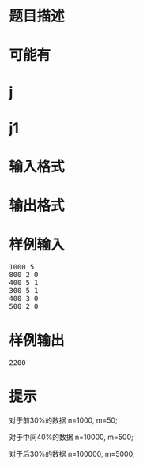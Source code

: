 

# 题目描述



# 可能有



# j



# j1



# 输入格式



# 输出格式



# 样例输入


<pre>1000 5
800 2 0
400 5 1
300 5 1
400 3 0
500 2 0
</pre>

# 样例输出


<pre>2200
</pre>

# 提示


<p>
对于前30%的数据 n=1000, m=50;
</p>
<p>
对于中间40%的数据 n=10000, m=500;
</p>
<p>
对于后30%的数据 n=100000, m=5000;
</p>
<br/>
